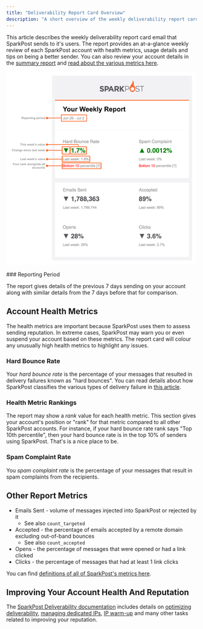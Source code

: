 ```yaml
---
title: "Deliverability Report Card Overview"
description: "A short overview of the weekly deliverability report card email"
---
```


This article describes the weekly deliverability report card email that SparkPost sends to it's users. The report provides an at-a-glance weekly review of each SparkPost account with health metrics, usage details and tips on being a better sender. You can also review your account details in the [summary report](https://app.sparkpost.com/reports/summary) and [read about the various metrics here](https://www.sparkpost.com/docs/reporting/metrics-definitions/).

![Deliverability Report Card](media/report-card/d12y-report-card.png)

### Reporting Period

The report gives details of the previous 7 days sending on your account along with similar details from the 7 days before that for comparison.

## Account Health Metrics 

The health metrics are important because SparkPost uses them to assess sending reputation. In extreme cases, SparkPost may warn you or even suspend your account based on these metrics. The report card will colour any unusually high health metrics to highlight any issues.

### Hard Bounce Rate

Your _hard bounce rate_ is the percentage of your messages that resulted in delivery failures known as "hard bounces". You can read details about how SparkPost classifies the various types of delivery failure in [this article](https://www.sparkpost.com/docs/deliverability/bounce-classification-codes/).

### Health Metric Rankings

The report may show a _rank_ value for each health metric. This section gives your account's position or "rank" for that metric compared to all other SparkPost accounts. For instance, if your hard bounce rate rank says "Top 10th percentile", then your hard bounce rate is in the top 10% of senders using SparkPost. That's is a nice place to be.

### Spam Complaint Rate

You _spam complaint rate_ is the percentage of your messages that result in spam complaints from the recipients.

## Other Report Metrics

 - Emails Sent - volume of messages injected into SparkPost or rejected by it
   - See also `count_targeted`
 - Accepted - the percentage of emails accepted by a remote domain excluding out-of-band bounces
   - See also `count_accepted`
 - Opens - the percentage of messages that were opened or had a link clicked
 - Clicks - the percentage of messages that had at least 1 link clicks

You can find [definitions of all of SparkPost's metrics here](https://developers.sparkpost.com/api/metrics.html#header-metrics-api-deliverability-glossary).

## Improving Your Account Health And Reputation

The [SparkPost Deliverability documentation](https://www.sparkpost.com/docs/deliverability/) includes details on [optimizing deliverability](https://www.sparkpost.com/docs/deliverability/optimizing-deliverability-and-inbox-placement/), [managing dedicated IPs](https://www.sparkpost.com/docs/deliverability/dedicated-ip-pools/), [IP warm-up](https://www.sparkpost.com/docs/deliverability/ip-warm-up-overview/) and many other tasks related to improving your reputation.

